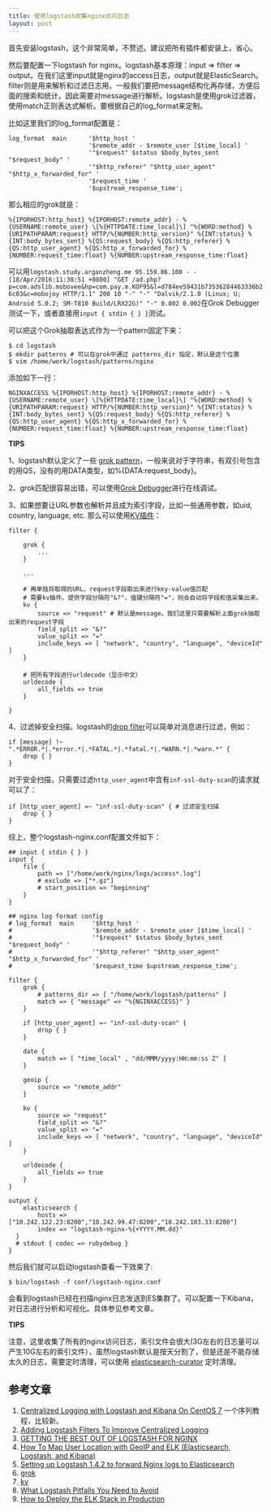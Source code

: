 ```yaml
---
title: 使用logstash收集nginx访问日志
layout: post
---
```



首先安装logstash，这个非常简单，不赘述。建议把所有插件都安装上，省心。


然后要配置一下logstash for nginx。logstash基本原理：input => filter => output。在我们这里input就是nginx的access日志，output就是ElasticSearch。filter则是用来解析和过滤日志用。一般我们要把message结构化再存储，方便后面的搜索和统计。因此需要对message进行解析。logstash是使用grok过滤器，使用match正则表达式解析。要根据自己的log_format来定制。

比如这里我们的log_format配置是：

	log_format  main      '$http_host '
	                      '$remote_addr - $remote_user [$time_local] '
	                      '"$request" $status $body_bytes_sent "$request_body" '
	                      '"$http_referer" "$http_user_agent" "$http_x_forwarded_for" '
	                      '$request_time '  
	                      '$upstream_response_time';

那么相应的grok就是：

	%{IPORHOST:http_host} %{IPORHOST:remote_addr} - %{USERNAME:remote_user} \[%{HTTPDATE:time_local}\] "%{WORD:method} %{URIPATHPARAM:request} HTTP/%{NUMBER:http_version}" %{INT:status} %{INT:body_bytes_sent} %{QS:request_body} %{QS:http_referer} %{QS:http_user_agent} %{QS:http_x_forwarded_for} %{NUMBER:request_time:float} %{NUMBER:upstream_response_time:float}

可以用`logstash.study.arganzheng.me 95.159.86.100 - - [18/Apr/2016:11:38:51 +0800] "GET /ad.php?p=com.adslib.mobovee&hp=com.pay.m.KOF95&l=d784ee59431b73536284463336b26c03&c=mobojoy HTTP/1.1" 200 10 "-" "-" "Dalvik/2.1.0 (Linux; U; Android 5.0.2; SM-T810 Build/LRX22G)" "-" 0.002 0.002`在Grok Debugger测试一下，或者直接用`input { stdin { } }`测试。

可以把这个Grok抽取表达式作为一个pattern固定下来：
	
	$ cd logstash
	$ mkdir patterns # 可以在grok中通过 patterns_dir 指定，默认是这个位置
	$ vim /home/work/logstash/patterns/nginx

添加如下一行：

	NGINXACCESS %{IPORHOST:http_host} %{IPORHOST:remote_addr} - %{USERNAME:remote_user} \[%{HTTPDATE:time_local}\] "%{WORD:method} %{URIPATHPARAM:request} HTTP/%{NUMBER:http_version}" %{INT:status} %{INT:body_bytes_sent} %{QS:request_body} %{QS:http_referer} %{QS:http_user_agent} %{QS:http_x_forwarded_for} %{NUMBER:request_time:float} %{NUMBER:upstream_response_time:float}

**TIPS** 

1、logstash默认定义了一些 [grok pattern](https://github.com/elastic/logstash/blob/v1.4.2/patterns/grok-patterns)，一般来说对于字符串，有双引号包含的用QS，没有的用DATA类型，如%{DATA:request_body}。

2、grok匹配很容易出错，可以使用[Grok Debugger](https://grokdebug.herokuapp.com/)进行在线调试。	

3、如果想要让URL参数也解析并且成为索引字段，比如一些通用参数，如uid, country, language, etc. 那么可以使用[KV插件](https://www.elastic.co/guide/en/logstash/current/plugins-filters-kv.html)：

	filter {

		grok {
			...
		}
		
		...

		# 再单独将取得的URL、request字段取出来进行key-value值匹配
		# 需要kv插件。提供字段分隔符"&?"，值键分隔符"="，则会自动将字段和值采集出来。
	  	kv {
          	source => "request" # 默认是message，我们这里只需要解析上面grok抽取出来的request字段
          	field_split => "&?"
          	value_split => "="
          	include_keys => [ "network", "country", "language", "deviceId" ]
      	}
	　
	  	# 把所有字段进行urldecode（显示中文）
	  	urldecode {
	     	all_fields => true
	  	}

	}


4、过滤掉安全扫描。logstash的[drop filter](https://www.elastic.co/guide/en/logstash/current/plugins-filters-drop.html)可以简单对消息进行过滤，例如：

	if [message] !~ ".*ERROR.*|.*error.*|.*FATAL.*|.*fatal.*|.*WARN.*|.*warn.*" {
    	drop { }
    }

对于安全扫描，只需要过滤`http_user_agent`中含有`inf-ssl-duty-scan`的请求就可以了：

    if [http_user_agent] =~ "inf-ssl-duty-scan" { # 过滤安全扫描
    	drop { }
    }


综上，整个logstash-nginx.conf配置文件如下：

	## input { stdin { } }
	input {
		file {
			path => ["/home/work/nginx/logs/access*.log"]
	    	# exclude => ["*.gz"]
	    	# start_position => "beginning"
		}
	}

	## nginx log format config
	# log_format  main     '$http_host '
	#                      '$remote_addr - $remote_user [$time_local] '
	#                      '"$request" $status $body_bytes_sent "$request_body" '
	#                      '"$http_referer" "$http_user_agent" "$http_x_forwarded_for" '
	#                      '$request_time $upstream_response_time';

	filter {
	  	grok {
	  		# patterns_dir => [ "/home/work/logstash/patterns" ]
	       	match => { "message" => "%{NGINXACCESS}" }
	    }

	    if [http_user_agent] =~ "inf-ssl-duty-scan" { 
	    	drop { }
	    }

	  	date {
	    	match => [ "time_local" , "dd/MMM/yyyy:HH:mm:ss Z" ]
	  	}

	  	geoip {
	        source => "remote_addr"
	    }

	  	kv {
	      	source => "request"
	      	field_split => "&?"
	      	value_split => "="
	      	include_keys => [ "network", "country", "language", "deviceId" ]
	  	}

	  	urldecode {
	     	all_fields => true
	  	}
	}

	output {
	  	elasticsearch {
	        hosts => ["10.242.122.23:8200","10.242.99.47:8200","10.242.103.33:8200"]
	        index => "logstash-nginx-%{+YYYY.MM.dd}"
	  }
	  # stdout { codec => rubydebug }
	}


然后我们就可以启动logstash查看一下效果了:

	$ bin/logstash -f conf/logstash-nginx.conf

会看到logstash已经在扫描nginx日志发送到ES集群了。可以配置一下Kibana，对日志进行分析和可视化。具体参见参考文章。


**TIPS** 

注意，这里收集了所有的nginx访问日志，索引文件会很大(3G左右的日志量可以产生10G左右的索引文件），虽然logstash默认是按天分割了，但是还是不能存储太久的日志，需要定时清理，可以使用 [elasticsearch-curator](https://www.elastic.co/blog/curator-tending-your-time-series-indices) 定时清理。


参考文章
-------

1. [Centralized Logging with Logstash and Kibana On CentOS 7](https://www.digitalocean.com/community/tutorial_series/centralized-logging-with-logstash-and-kibana-on-centos-7) 一个序列教程，比较新。
2. [Adding Logstash Filters To Improve Centralized Logging](https://www.digitalocean.com/community/tutorials/adding-logstash-filters-to-improve-centralized-logging/)
3. [GETTING THE BEST OUT OF LOGSTASH FOR NGINX](https://railsadventures.wordpress.com/2014/07/18/getting-the-best-out-of-logstash-for-nginx/)
4. [How To Map User Location with GeoIP and ELK (Elasticsearch, Logstash, and Kibana)](https://www.digitalocean.com/community/tutorials/how-to-map-user-location-with-geoip-and-elk-elasticsearch-logstash-and-kibana)
5. [Setting up Logstash 1.4.2 to forward Nginx logs to Elasticsearch](http://www.bravo-kernel.com/2014/12/setting-up-logstash-1-4-2-to-forward-nginx-logs-to-elasticsearch/)
6. [grok](https://www.elastic.co/guide/en/logstash/current/plugins-filters-grok.html)
7. [kv](https://www.elastic.co/guide/en/logstash/current/plugins-filters-kv.html)
8. [What Logstash Pitfalls You Need to Avoid](http://logz.io/blog/5-logstash-pitfalls-and-how-to-avoid-them/)
9. [How to Deploy the ELK Stack in Production](http://logz.io/blog/deploy-elk-production/)
